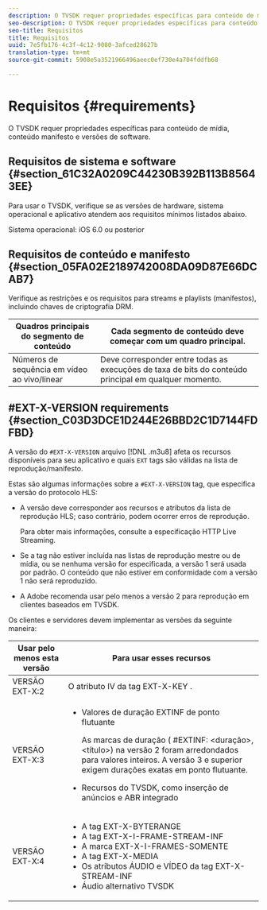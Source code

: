 ```yaml
---
description: O TVSDK requer propriedades específicas para conteúdo de mídia, conteúdo manifesto e versões de software.
seo-description: O TVSDK requer propriedades específicas para conteúdo de mídia, conteúdo manifesto e versões de software.
seo-title: Requisitos
title: Requisitos
uuid: 7e5fb176-4c3f-4c12-9080-3afced28627b
translation-type: tm+mt
source-git-commit: 5908e5a3521966496aeec0ef730e4a704fddfb68

---
```



# Requisitos {#requirements}

O TVSDK requer propriedades específicas para conteúdo de mídia, conteúdo manifesto e versões de software.

## Requisitos de sistema e software {#section_61C32A0209C44230B392B113B85643EE}

Para usar o TVSDK, verifique se as versões de hardware, sistema operacional e aplicativo atendem aos requisitos mínimos listados abaixo.

Sistema operacional: iOS 6.0 ou posterior

## Requisitos de conteúdo e manifesto {#section_05FA02E2189742008DA09D87E66DCAB7}

Verifique as restrições e os requisitos para streams e playlists (manifestos), incluindo chaves de criptografia DRM.

| Quadros principais do segmento de conteúdo | Cada segmento de conteúdo deve começar com um quadro principal. |
|---|---|
| Números de sequência em vídeo ao vivo/linear | Deve corresponder entre todas as execuções de taxa de bits do conteúdo principal em qualquer momento. |

## #EXT-X-VERSION requirements {#section_C03D3DCE1D244E26BBD2C1D7144FDFBD}

A versão do `#EXT-X-VERSION` arquivo [!DNL .m3u8] afeta os recursos disponíveis para seu aplicativo e quais `EXT` tags são válidas na lista de reprodução/manifesto.

Estas são algumas informações sobre a `#EXT-X-VERSION` tag, que especifica a versão do protocolo HLS:

* A versão deve corresponder aos recursos e atributos da lista de reprodução HLS; caso contrário, podem ocorrer erros de reprodução.

   Para obter mais informações, consulte a especificação [](https://datatracker.ietf.org/doc/draft-pantos-http-live-streaming/?include_text=1)HTTP Live Streaming.
* Se a tag não estiver incluída nas listas de reprodução mestre ou de mídia, ou se nenhuma versão for especificada, a versão 1 será usada por padrão. O conteúdo que não estiver em conformidade com a versão 1 não será reproduzido.
* A Adobe recomenda usar pelo menos a versão 2 para reprodução em clientes baseados em TVSDK.

Os clientes e servidores devem implementar as versões da seguinte maneira:

<table id="table_62EB98EDD9DE49EC84CB1C7D59BC40E6"> 
 <thead> 
  <tr> 
   <th colname="1" class="entry"> Usar pelo menos esta versão </th> 
   <th colname="2" class="entry"> Para usar esses recursos </th> 
  </tr> 
 </thead>
 <tbody> 
  <tr> 
   <td colname="1"> <span class="codeph"> VERSÃO EXT-X:2 </span> </td> 
   <td colname="2"> O atributo IV da <span class="codeph"> tag EXT-X-KEY </span> . </td> 
  </tr> 
  <tr> 
   <td colname="1"> <span class="codeph"> VERSÃO EXT-X:3 </span> </td> 
   <td colname="2"> 
    <ul id="ul_C9500D3F934848639C204BF248F139FF"> 
     <li id="li_535A7E3FABCB46FE872A7EA5DE2A1784">Valores de duração <span class="codeph"> EXTINF de ponto flutuante </span> <p>As marcas de duração ( <span class="codeph"> #EXTINF: </span>&lt;duração&gt;,&lt;título&gt;) na versão 2 foram arredondados para valores inteiros. A versão 3 e superior exigem durações exatas em ponto flutuante. </p> </li> 
     <li id="li_8DF5E91F1D5D4E19894595E1FE0A5EDE"> Recursos do TVSDK, como inserção de anúncios e ABR integrado </li> 
    </ul> </td> 
  </tr> 
  <tr> 
   <td colname="1"> <p> <span class="codeph"> VERSÃO EXT-X:4 </span> </p> </td> 
   <td colname="2"> <p> 
     <ul id="ul_99E24D013E3141308B5A57446A9B8033"> 
      <li id="li_F36E65ADD2CA451C82FF18DBD5667927">A tag <span class="codeph"> EXT-X-BYTERANGE </span> </li> 
      <li id="li_8C653168A7B84D11AC233E7548A8D2EF">A tag <span class="codeph"> EXT-X-I-FRAME-STREAM-INF </span> </li> 
      <li id="li_2922B34717CB4F6189068529CDBE6D10">A marca <span class="codeph"> EXT-X-I-FRAMES-SOMENTE </span> </li> 
      <li id="li_D015D78E217641D7867EB509E9F9EEE2">A tag <span class="codeph"> EXT-X-MEDIA </span> </li> 
      <li id="li_CA068EA381984F5497FE67617CA8BB34">Os atributos <span class="codeph"> ÁUDIO </span> e <span class="codeph"> VÍDEO </span> da tag <span class="codeph"> EXT-X-STREAM-INF </span> </li> 
      <li id="li_EE78CC7D194A4EB2897F9AE8E4B081B8"> Áudio alternativo TVSDK </li> 
     </ul> </p> </td> 
  </tr> 
 </tbody> 
</table>
